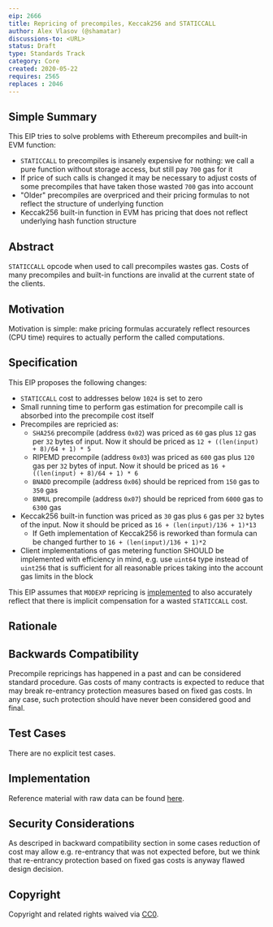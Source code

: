 ```yaml
---
eip: 2666
title: Repricing of precompiles, Keccak256 and STATICCALL
author: Alex Vlasov (@shamatar)
discussions-to: <URL>
status: Draft
type: Standards Track
category: Core
created: 2020-05-22
requires: 2565
replaces : 2046
---
```


<!--You can leave these HTML comments in your merged EIP and delete the visible duplicate text guides, they will not appear and may be helpful to refer to if you edit it again. This is the suggested template for new EIPs. Note that an EIP number will be assigned by an editor. When opening a pull request to submit your EIP, please use an abbreviated title in the filename, `eip-draft_title_abbrev.md`. The title should be 44 characters or less.-->

## Simple Summary
<!--"If you can't explain it simply, you don't understand it well enough." Provide a simplified and layman-accessible explanation of the EIP.-->
This EIP tries to solve problems with Ethereum precompiles and built-in EVM function:
- `STATICCALL` to precompiles is insanely expensive for nothing: we call a pure function without storage access, but still pay `700` gas for it
- If price of such calls is changed it may be necessary to adjust costs of some precompiles that have taken those wasted `700` gas into account 
- "Older" precompiles are overpriced and their pricing formulas to not reflect the structure of underlying function
- Keccak256 built-in function in EVM has pricing that does not reflect underlying hash function structure

## Abstract
<!--A short (~200 word) description of the technical issue being addressed.-->
`STATICCALL` opcode when used to call precompiles wastes gas. Costs of many precompiles and built-in functions are invalid at the current state of the clients.

## Motivation
<!--The motivation is critical for EIPs that want to change the Ethereum protocol. It should clearly explain why the existing protocol specification is inadequate to address the problem that the EIP solves. EIP submissions without sufficient motivation may be rejected outright.-->
Motivation is simple: make pricing formulas accurately reflect resources (CPU time) requires to actually perform the called computations.

## Specification
<!--The technical specification should describe the syntax and semantics of any new feature. The specification should be detailed enough to allow competing, interoperable implementations for any of the current Ethereum platforms (go-ethereum, parity, cpp-ethereum, ethereumj, ethereumjs, and [others](https://github.com/ethereum/wiki/wiki/Clients)).-->

This EIP proposes the following changes:
- `STATICCALL` cost to addresses below `1024` is set to zero
- Small running time to perform gas estimation for precompile call is absorbed into the precompile cost itself
- Precompiles are repricied as:
  - `SHA256` precompile (address `0x02`) was priced as `60` gas plus `12` gas per `32` bytes of input. Now it should be priced as `12 + ((len(input) + 8)/64 + 1) * 5`
  - RIPEMD precompile (address `0x03`) was priced as `600` gas plus `120` gas per `32` bytes of input. Now it should be priced as `16 + ((len(input) + 8)/64 + 1) * 6`
  - `BNADD` precompile (address `0x06`) should be repriced from `150` gas to `350` gas
  - `BNMUL` precompile (address `0x07`) should be repriced from `6000` gas to `6300` gas
- Keccak256 built-in function was priced as `30` gas plus `6` gas per `32` bytes of the input. Now it should be priced as `16 + (len(input)/136 + 1)*13`
  - If Geth implementation of Keccak256 is reworked than formula can be changed further to `16 + (len(input)/136 + 1)*2`
- Client implementations of gas metering function SHOULD be implemented with efficiency in mind, e.g. use `uint64` type instead of `uint256` that is sufficient for all reasonable prices taking into the account gas limits in the block

This EIP assumes that `MODEXP` repricing is [implemented](https://eips.ethereum.org/EIPS/eip-2565) to also accurately reflect that there is implicit compensation for a wasted `STATICCALL` cost.

## Rationale
<!--The rationale fleshes out the specification by describing what motivated the design and why particular design decisions were made. It should describe alternate designs that were considered and related work, e.g. how the feature is supported in other languages. The rationale may also provide evidence of consensus within the community, and should discuss important objections or concerns raised during discussion.-->


## Backwards Compatibility
<!--All EIPs that introduce backwards incompatibilities must include a section describing these incompatibilities and their severity. The EIP must explain how the author proposes to deal with these incompatibilities. EIP submissions without a sufficient backwards compatibility treatise may be rejected outright.-->
Precompile repricings has happened in a past and can be considered standard procedure. Gas costs of many contracts is expected to reduce that may break re-entrancy protection measures based on fixed gas costs. In any case, such protection should have never been considered good and final.

## Test Cases
<!--Test cases for an implementation are mandatory for EIPs that are affecting consensus changes. Other EIPs can choose to include links to test cases if applicable.-->
There are no explicit test cases.

## Implementation
<!--The implementations must be completed before any EIP is given status "Final", but it need not be completed before the EIP is accepted. While there is merit to the approach of reaching consensus on the specification and rationale before writing code, the principle of "rough consensus and running code" is still useful when it comes to resolving many discussions of API details.-->

Reference material with raw data can be found [here](https://docs.google.com/spreadsheets/d/1aCQnk7prrp3Mbcf011BE5zZnkbc3Iw7QAixn6mLbKS0/edit?usp=sharing).


## Security Considerations
<!--All EIPs must contain a section that discusses the security implications/considerations relevant to the proposed change. Include information that might be important for security discussions, surfaces risks and can be used throughout the life cycle of the proposal. E.g. include security-relevant design decisions, concerns, important discussions, implementation-specific guidance and pitfalls, an outline of threats and risks and how they are being addressed. EIP submissions missing the "Security Considerations" section will be rejected. An EIP cannot proceed to status "Final" without a Security Considerations discussion deemed sufficient by the reviewers.-->

As descriped in backward compatibility section in some cases reduction of cost may allow e.g. re-entrancy that was not expected before, but we think that re-entrancy protection based on fixed gas costs is anyway flawed design decision.

## Copyright
Copyright and related rights waived via [CC0](https://creativecommons.org/publicdomain/zero/1.0/).
